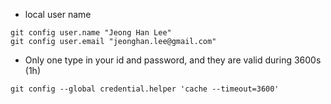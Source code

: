 * local user name

```
git config user.name "Jeong Han Lee"
git config user.email "jeonghan.lee@gmail.com"
```

* Only one type in your id and password, and they are valid during 3600s (1h)
```
git config --global credential.helper 'cache --timeout=3600'
```
